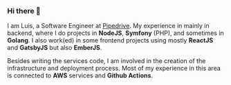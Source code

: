 ### Hi there 👋 

I am Luis, a Software Engineer at [Pipedrive](https://www.pipedrive.com/). My experience in mainly in backend, where I do projects in **NodeJS**, **Symfony** (PHP), and sometimes in **Golang**. I also work(ed) in some frontend projects using mostly **ReactJS** and **GatsbyJS** but also **EmberJS**.

Besides writing the services code, I am involved in the creation of the infrastructure and deployment process. Most of my experience in this area is connected to **AWS** services and **Github Actions**.

<!--
**Santos-Luis/Santos-Luis** is a ✨ _special_ ✨ repository because its `README.md` (this file) appears on your GitHub profile.

Here are some ideas to get you started:

- 🔭 I’m currently working on ...
- 🌱 I’m currently learning ...
- 👯 I’m looking to collaborate on ...
- 🤔 I’m looking for help with ...
- 💬 Ask me about ...
- 📫 How to reach me: ...
- 😄 Pronouns: ...
- ⚡ Fun fact: ...
-->
